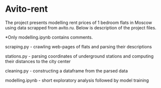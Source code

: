 # Avito-rent
The project presents modelling rent prices of 1 bedroom flats in Moscow using data scrapped from avito.ru. Below is description of the project files. 

*Only modelling.ipynb contains comments.  




scraping.py - crawling web-pages of flats and parsing their descriptions

stations.py - parsing coordinates of underground stations and computing their distances to the city center

cleaning.py - constructing a dataframe from the parsed data

modelling.ipynb - short exploratory analysis followed by model training 

